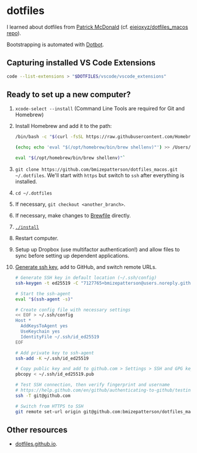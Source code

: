 # dotfiles

I learned about dotfiles from [Patrick McDonald](http://dotfiles.eieio.xyz) (cf. [eieioxyz/dotfiles_macos repo](https://github.com/eieioxyz/dotfiles_macos)).

Bootstrapping is automated with [Dotbot](https://github.com/anishathalye/dotbot).

## Capturing installed VS Code Extensions
```bash
code --list-extensions > "$DOTFILES/vscode/vscode_extensions"
```

## Ready to set up a new computer?

1. `xcode-select --install` (Command Line Tools are required for Git and Homebrew)
2. Install Homebrew and add it to the path:

   ```bash
   /bin/bash -c "$(curl -fsSL https://raw.githubusercontent.com/Homebrew/install/HEAD/install.sh)"
   ```
   
   ```bash
   (echo; echo 'eval "$(/opt/homebrew/bin/brew shellenv)"') >> /Users/benpatterson/.zprofile
   ```
   
   ```bash
   eval "$(/opt/homebrew/bin/brew shellenv)"`
   ```

2. `git clone https://github.com/bmizepatterson/dotfiles_macos.git ~/.dotfiles`. We'll start with `https` but switch to `ssh` after everything is installed.

3. `cd ~/.dotfiles`

4. If necessary, `git checkout <another_branch>`.

5. If necessary, make changes to [Brewfile](Brewfile) directly.

6. [`./install`](install)

7. Restart computer.

8. Setup up Dropbox (use multifactor authentication!) and allow files to sync before setting up dependent applications.

9. [Generate ssh key](https://help.github.com/en/github/authenticating-to-github/connecting-to-github-with-ssh), add to GitHub, and switch remote URLs.

    ```zsh
    # Generate SSH key in default location (~/.ssh/config)
    ssh-keygen -t ed25519 -C "7127765+bmizepatterson@users.noreply.github.com"

    # Start the ssh-agent
    eval "$(ssh-agent -s)"

    # Create config file with necessary settings
    << EOF > ~/.ssh/config
    Host *
      AddKeysToAgent yes
      UseKeychain yes
      IdentityFile ~/.ssh/id_ed25519
    EOF

    # Add private key to ssh-agent
    ssh-add -K ~/.ssh/id_ed25519

    # Copy public key and add to github.com > Settings > SSH and GPG keys
    pbcopy < ~/.ssh/id_ed25519.pub

    # Test SSH connection, then verify fingerprint and username
    # https://help.github.com/en/github/authenticating-to-github/testing-your-ssh-connection
    ssh -T git@github.com

    # Switch from HTTPS to SSH
    git remote set-url origin git@github.com:bmizepatterson/dotfiles_macos.git
    ```

## Other resources

-   [dotfiles.github.io](http://dotfiles.github.io/).
